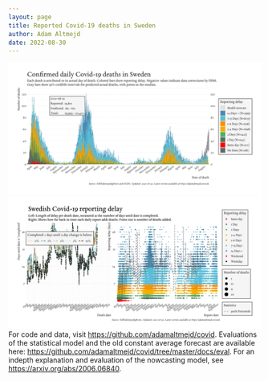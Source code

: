 ```yaml
---
layout: page
title: Reported Covid-19 deaths in Sweden
author: Adam Altmejd
date: 2022-08-30
---
```


![Graph of Swedish Covid-19 deaths with reporting delay.](deaths_lag_sweden_2022-08-30.png "Swedish Covid-19 deaths.")
![Graph of Swedish Covid-19 reporting delay in daily deaths.](lag_trend_sweden_2022-08-30.png "Trend in Swedish Covid-19 mortality reporting delay.")
For code and data, visit <https://github.com/adamaltmejd/covid>.
Evaluations of the statistical model and the old constant average forecast are available here: <https://github.com/adamaltmejd/covid/tree/master/docs/eval>.
For an indepth explanation and evaluation of the nowcasting model, see <https://arxiv.org/abs/2006.06840>.
